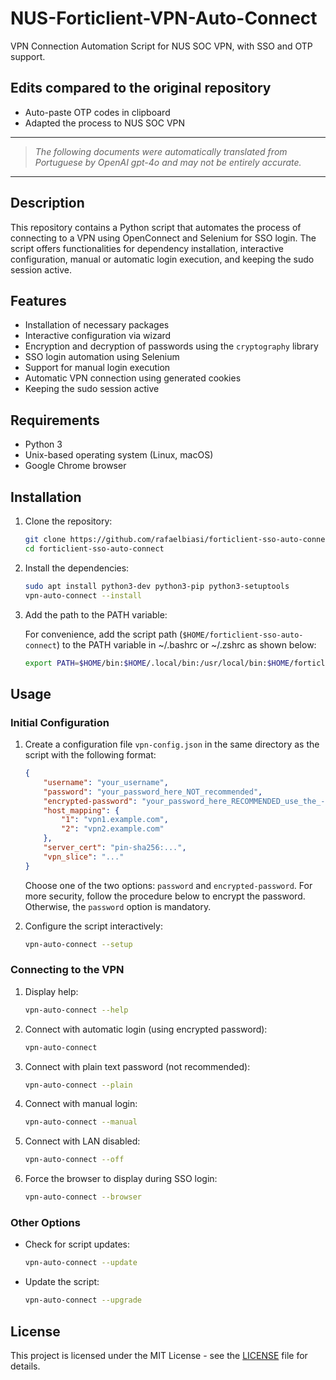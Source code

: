 # NUS-Forticlient-VPN-Auto-Connect

VPN Connection Automation Script for NUS SOC VPN, with SSO and OTP support.

## Edits compared to the original repository
- Auto-paste OTP codes in clipboard
- Adapted the process to NUS SOC VPN

***
> *The following documents were automatically translated from Portuguese by OpenAI gpt-4o and may not be entirely accurate.*
***

## Description

This repository contains a Python script that automates the process of connecting to a VPN using OpenConnect and Selenium for SSO login. The script offers functionalities for dependency installation, interactive configuration, manual or automatic login execution, and keeping the sudo session active.

## Features

- Installation of necessary packages
- Interactive configuration via wizard
- Encryption and decryption of passwords using the `cryptography` library
- SSO login automation using Selenium
- Support for manual login execution
- Automatic VPN connection using generated cookies
- Keeping the sudo session active

## Requirements

- Python 3
- Unix-based operating system (Linux, macOS)
- Google Chrome browser

## Installation

1. Clone the repository:
    ```bash
    git clone https://github.com/rafaelbiasi/forticlient-sso-auto-connect.git
    cd forticlient-sso-auto-connect
    ```
2. Install the dependencies:
    ```bash
    sudo apt install python3-dev python3-pip python3-setuptools
    vpn-auto-connect --install
    ```
3. Add the path to the PATH variable:
   
   For convenience, add the script path (`$HOME/forticlient-sso-auto-connect`) to the PATH variable in ~/.bashrc or ~/.zshrc as shown below:
   ```sh
   export PATH=$HOME/bin:$HOME/.local/bin:/usr/local/bin:$HOME/forticlient-sso-auto-connect:$PATH
   ```
## Usage

### Initial Configuration

1. Create a configuration file `vpn-config.json` in the same directory as the script with the following format:
    ```json
    {
        "username": "your_username",
        "password": "your_password_here_NOT_recommended",
        "encrypted-password": "your_password_here_RECOMMENDED_use_the_--setup_option",
        "host_mapping": {
            "1": "vpn1.example.com",
            "2": "vpn2.example.com"
        },
        "server_cert": "pin-sha256:...",
        "vpn_slice": "..."
    }
    ```
   Choose one of the two options: `password` and `encrypted-password`. For more security, follow the procedure below to encrypt the password. Otherwise, the `password` option is mandatory.

2. Configure the script interactively:
    ```bash
    vpn-auto-connect --setup
    ```

### Connecting to the VPN
1. Display help:
    ```bash
    vpn-auto-connect --help
    ```
    
2. Connect with automatic login (using encrypted password):
    ```bash
    vpn-auto-connect
    ```

3. Connect with plain text password (not recommended):
    ```bash
    vpn-auto-connect --plain
    ```

4. Connect with manual login:
    ```bash
    vpn-auto-connect --manual
    ```

5. Connect with LAN disabled:
    ```bash
    vpn-auto-connect --off
    ```

6. Force the browser to display during SSO login:
    ```bash
    vpn-auto-connect --browser
    ```

### Other Options

- Check for script updates:
    ```bash
    vpn-auto-connect --update
    ```

- Update the script:
    ```bash
    vpn-auto-connect --upgrade
    ```

## License

This project is licensed under the MIT License - see the [LICENSE](LICENSE) file for details.
